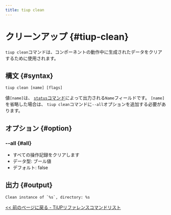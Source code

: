 ```yaml
---
title: tiup clean
---
```


# クリーンアップ {#tiup-clean}

`tiup clean`コマンドは、コンポーネントの動作中に生成されたデータをクリアするために使用されます。

## 構文 {#syntax}

```shell
tiup clean [name] [flags]
```

値`[name]`は、 [<a href="/tiup/tiup-command-status.md">`status`コマンド</a>](/tiup/tiup-command-status.md)によって出力される`Name`フィールドです。 `[name]`を省略した場合は、 `tiup clean`コマンドに`--all`オプションを追加する必要があります。

## オプション {#option}

### &#x20;--all {#all}

-   すべての操作記録をクリアします
-   データ型: ブール値
-   デフォルト: false

## 出力 {#output}

```
Clean instance of `%s`, directory: %s
```

[<a href="/tiup/tiup-reference.md#command-list">&lt;&lt; 前のページに戻る - TiUPリファレンスコマンドリスト</a>](/tiup/tiup-reference.md#command-list)
